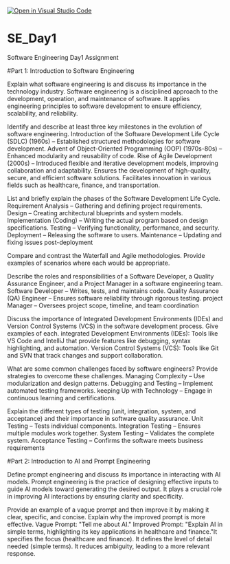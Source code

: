[![Open in Visual Studio Code](https://classroom.github.com/assets/open-in-vscode-2e0aaae1b6195c2367325f4f02e2d04e9abb55f0b24a779b69b11b9e10269abc.svg)](https://classroom.github.com/online_ide?assignment_repo_id=18388714&assignment_repo_type=AssignmentRepo)
# SE_Day1
Software Engineering Day1 Assignment

#Part 1: Introduction to Software Engineering

Explain what software engineering is and discuss its importance in the technology industry.
Software engineering is a disciplined approach to the development, operation, and maintenance of software. It applies engineering principles to software development to ensure efficiency, scalability, and reliability.

Identify and describe at least three key milestones in the evolution of software engineering.
Introduction of the Software Development Life Cycle (SDLC) (1960s) – Established structured methodologies for software development.
Advent of Object-Oriented Programming (OOP) (1970s-80s) – Enhanced modularity and reusability of code.
Rise of Agile Development (2000s) – Introduced flexible and iterative development models, improving collaboration and adaptability.
Ensures the development of high-quality, secure, and efficient software solutions.
Facilitates innovation in various fields such as healthcare, finance, and transportation.

List and briefly explain the phases of the Software Development Life Cycle.
Requirement Analysis – Gathering and defining project requirements.
Design – Creating architectural blueprints and system models.
Implementation (Coding) – Writing the actual program based on design specifications.
Testing – Verifying functionality, performance, and security.
Deployment – Releasing the software to users.
Maintenance – Updating and fixing issues post-deployment


Compare and contrast the Waterfall and Agile methodologies. Provide examples of scenarios where each would be appropriate.


Describe the roles and responsibilities of a Software Developer, a Quality Assurance Engineer, and a Project Manager in a software engineering team.
Software Developer – Writes, tests, and maintains code.
Quality Assurance (QA) Engineer – Ensures software reliability through rigorous testing.
project Manager – Oversees project scope, timeline, and team coordination


Discuss the importance of Integrated Development Environments (IDEs) and Version Control Systems (VCS) in the software development process. Give examples of each.
integrated Development Environments (IDEs): Tools like VS Code and IntelliJ that provide features like debugging, syntax highlighting, and automation.
Version Control Systems (VCS): Tools like Git and SVN that track changes and support collaboration.

What are some common challenges faced by software engineers? Provide strategies to overcome these challenges.
Managing Complexity – Use modularization and design patterns.
Debugging and Testing – Implement automated testing frameworks.
keeping Up with Technology – Engage in continuous learning and certifications.


Explain the different types of testing (unit, integration, system, and acceptance) and their importance in software quality assurance.
Unit Testing – Tests individual components.
Integration Testing – Ensures multiple modules work together.
System Testing – Validates the complete system.
Acceptance Testing – Confirms the software meets business requirements

#Part 2: Introduction to AI and Prompt Engineering


Define prompt engineering and discuss its importance in interacting with AI models.
Prompt engineering is the practice of designing effective inputs to guide AI models toward generating the desired output. It plays a crucial role in improving AI interactions by ensuring clarity and specificity.

Provide an example of a vague prompt and then improve it by making it clear, specific, and concise. Explain why the improved prompt is more effective.
Vague Prompt: "Tell me about AI."
Improved Prompt: "Explain AI in simple terms, highlighting its key applications in healthcare and finance."It specifies the focus (healthcare and finance).
It defines the level of detail needed (simple terms).
It reduces ambiguity, leading to a more relevant response.
